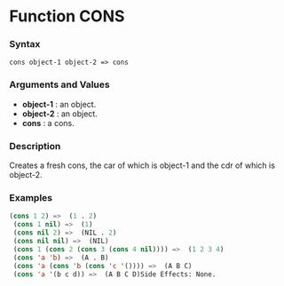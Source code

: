 <!-- Generated on 05/10/2020 by https://github.com/anto2oo/clhs-evolved -->

# Function CONS

### Syntax
`cons object-1 object-2 => cons`  


### Arguments and Values
- **object-1** : an object.   
- **object-2** : an object.   
- **cons** : a cons.   


### Description
Creates a fresh cons, the car of which is object-1 and the cdr of which is object-2.



### Examples
```lisp 
(cons 1 2) =>  (1 . 2)
 (cons 1 nil) =>  (1)
 (cons nil 2) =>  (NIL . 2)
 (cons nil nil) =>  (NIL)
 (cons 1 (cons 2 (cons 3 (cons 4 nil)))) =>  (1 2 3 4)
 (cons 'a 'b) =>  (A . B)
 (cons 'a (cons 'b (cons 'c '()))) =>  (A B C)
 (cons 'a '(b c d)) =>  (A B C D)Side Effects: None.
```
